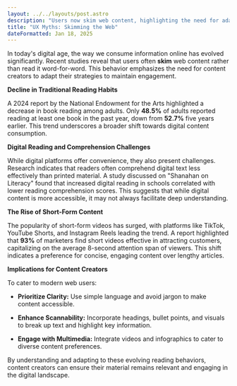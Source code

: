 ```yaml
---
layout: ../../layouts/post.astro
description: "Users now skim web content, highlighting the need for adaptable content strategies."
title: "UX Myths: Skimming the Web"
dateFormatted: Jan 18, 2025
---
```

In today's digital age, the way we consume information online has evolved significantly. Recent studies reveal that users often **skim** web content rather than read it word-for-word. This behavior emphasizes the need for content creators to adapt their strategies to maintain engagement.

**Decline in Traditional Reading Habits**

A 2024 report by the National Endowment for the Arts highlighted a decrease in book reading among adults. Only **48.5%** of adults reported reading at least one book in the past year, down from **52.7%** five years earlier.  This trend underscores a broader shift towards digital content consumption.

**Digital Reading and Comprehension Challenges**

While digital platforms offer convenience, they also present challenges. Research indicates that readers often comprehend digital text less effectively than printed material. A study discussed on "Shanahan on Literacy" found that increased digital reading in schools correlated with lower reading comprehension scores.  This suggests that while digital content is more accessible, it may not always facilitate deep understanding.

**The Rise of Short-Form Content**

The popularity of short-form videos has surged, with platforms like TikTok, YouTube Shorts, and Instagram Reels leading the trend. A report highlighted that **93%** of marketers find short videos effective in attracting customers, capitalizing on the average 8-second attention span of viewers.  This shift indicates a preference for concise, engaging content over lengthy articles.

**Implications for Content Creators**

To cater to modern web users:

- **Prioritize Clarity:** Use simple language and avoid jargon to make content accessible.

- **Enhance Scannability:** Incorporate headings, bullet points, and visuals to break up text and highlight key information.

- **Engage with Multimedia:** Integrate videos and infographics to cater to diverse content preferences.

By understanding and adapting to these evolving reading behaviors, content creators can ensure their material remains relevant and engaging in the digital landscape. 